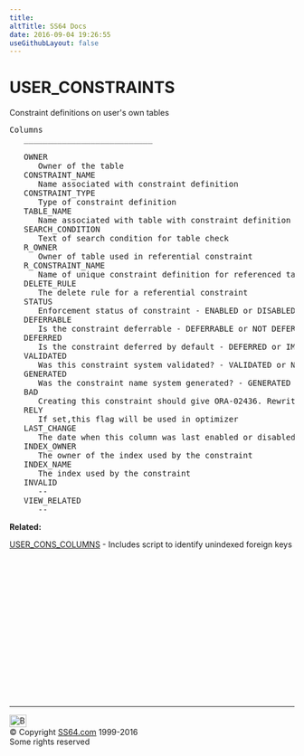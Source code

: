 ```yaml
---
title:
altTitle: SS64 Docs
date: 2016-09-04 19:26:55
useGithubLayout: false
---
```

<!-- #BeginLibraryItem "/Library/head_orad.lbi" --><!-- #EndLibraryItem --><h1>USER_CONSTRAINTS </h1><p> Constraint definitions on user's own tables </p> 
<pre>Columns
   ___________________________
 
   OWNER
      Owner of the table
   CONSTRAINT_NAME
      Name associated with constraint definition
   CONSTRAINT_TYPE
      Type of constraint definition
   TABLE_NAME
      Name associated with table with constraint definition
   SEARCH_CONDITION
      Text of search condition for table check
   R_OWNER
      Owner of table used in referential constraint
   R_CONSTRAINT_NAME
      Name of unique constraint definition for referenced table
   DELETE_RULE
      The delete rule for a referential constraint
   STATUS
      Enforcement status of constraint - ENABLED or DISABLED
   DEFERRABLE
      Is the constraint deferrable - DEFERRABLE or NOT DEFERRABLE
   DEFERRED
      Is the constraint deferred by default - DEFERRED or IMMEDIATE
   VALIDATED
      Was this constraint system validated? - VALIDATED or NOT VALIDATED
   GENERATED
      Was the constraint name system generated? - GENERATED NAME or USER NAME
   BAD
      Creating this constraint should give ORA-02436. Rewrite it before 2000 AD.
   RELY
      If set,this flag will be used in optimizer
   LAST_CHANGE
      The date when this column was last enabled or disabled
   INDEX_OWNER
      The owner of the index used by the constraint
   INDEX_NAME
      The index used by the constraint
   INVALID
      --
   VIEW_RELATED
      --</pre>
<p><b>Related:</b></p>
<p><a href="USER_CONS_COLUMNS.html">USER_CONS_COLUMNS</a> - Includes script to identify unindexed foreign keys</p><!-- #BeginLibraryItem "/Library/foot_orad.lbi" --><p>
<!-- oracle-footer -->
<ins class="adsbygoogle" style="display:inline-block;width:300px;height:250px" data-ad-client="ca-pub-6140977852749469" data-ad-slot="4275490898"></ins>
<script>
(adsbygoogle = window.adsbygoogle || []).push({});
</script></p>
<hr>
<div id="bl" class="footer"><a href="USER_CONSTRAINTS.html#"><img src="../images/top.png" width="30" height="22" alt="Back to the Top"></a></div>
<div id="br" class="footer, tagline">© Copyright <a href="../index.html">SS64.com</a> 1999-2016<br>
Some rights reserved</div>
<!-- #EndLibraryItem -->


